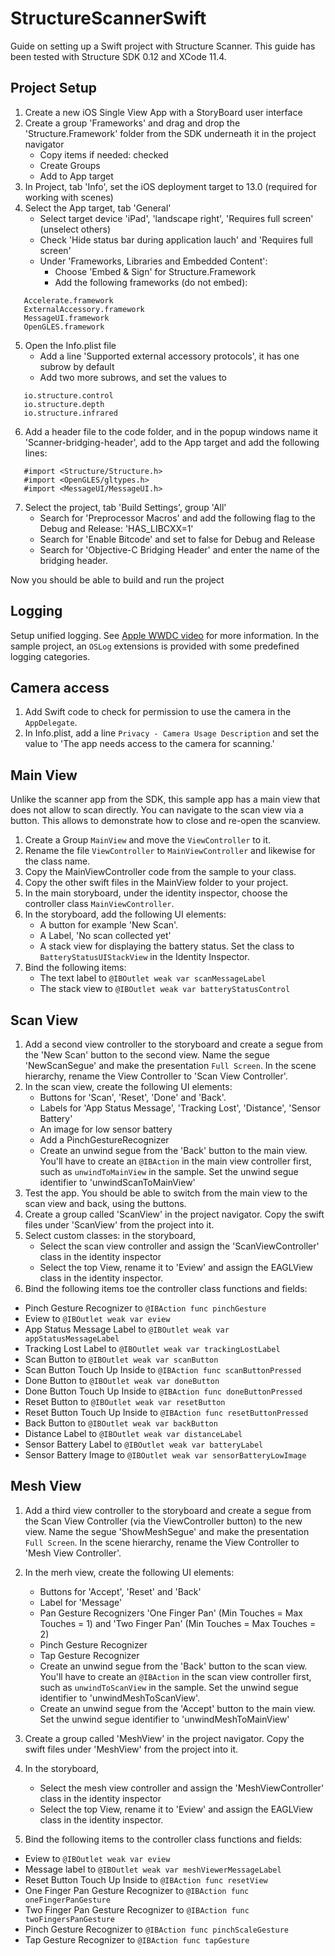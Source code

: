 # StructureScannerSwift
Guide on setting up a Swift project with Structure Scanner.
This guide has been tested with Structure SDK 0.12 and XCode 11.4.

## Project Setup
1. Create a new iOS Single View App with a StoryBoard user interface
2. Create a group 'Frameworks' and drag and drop the 'Structure.Framework' folder from the SDK underneath it in the project navigator
   - Copy items if needed: checked
   - Create Groups
   - Add to App target
3. In Project, tab 'Info', set the iOS deployment target to 13.0 (required for working with scenes)
4. Select the App target, tab 'General'
   - Select target device 'iPad', 'landscape right', 'Requires full screen' (unselect others)
   - Check 'Hide status bar during application lauch' and 'Requires full screen'
   - Under 'Frameworks, Libraries and Embedded Content':
     - Choose 'Embed & Sign' for Structure.Framework
     - Add the following frameworks (do not embed):
     
```
   Accelerate.framework
   ExternalAccessory.framework
   MessageUI.framework
   OpenGLES.framework
```

5. Open the Info.plist file
   - Add a line 'Supported external accessory protocols', it has one subrow by default
   - Add two more subrows, and set the values to
   
```
   io.structure.control
   io.structure.depth
   io.structure.infrared
```

6. Add a header file to the code folder, and in the popup windows name it 'Scanner-bridging-header', add to the App target and add the following lines:

```
   #import <Structure/Structure.h>
   #import <OpenGLES/gltypes.h>
   #import <MessageUI/MessageUI.h>
```

7. Select the project, tab 'Build Settings', group 'All'
   - Search for 'Preprocessor Macros' and add the following flag to the Debug and Release: 'HAS_LIBCXX=1'
   - Search for 'Enable Bitcode' and set to false for Debug and Release
   - Search for 'Objective-C Bridging Header' and enter the name of the bridging header.
  
Now you should be able to build and run the project

## Logging
Setup unified logging. See [Apple WWDC video](https://developer.apple.com/videos/play/wwdc2016/721/) for more information. In the sample project, an `OSLog` extensions is provided with some predefined logging categories.

## Camera access
1. Add Swift code to check for permission to use the camera in the `AppDelegate`.
2. In Info.plist, add a line `Privacy - Camera Usage Description` and set the value to 'The app needs access to the camera for scanning.'

## Main View
Unlike the scanner app from the SDK, this sample app has a main view that does not allow to scan directly. You can navigate to the scan view via a button. This allows to demonstrate how to close and re-open the scanview.

1. Create a Group `MainView` and move the `ViewController` to it.
2. Rename the file `ViewController` to `MainViewController` and likewise for the class name.
3. Copy the MainViewController code from the sample to your class.
4. Copy the other swift files in the MainView folder to your project.
5. In the main storyboard, under the identity inspector, choose the controller class `MainViewController`.
6. In the storyboard, add the following UI elements:
   - A button for example 'New Scan'.
   - A Label, 'No scan collected yet'
   - A stack view for displaying the battery status. Set the class to `BatteryStatusUIStackView` in the Identity Inspector.
7. Bind the following items:
   - The text label to `@IBOutlet weak var scanMessageLabel`
   - The stack view to `@IBOutlet weak var batteryStatusControl`

## Scan View
1. Add a second view controller to the storyboard and create a segue from the 'New Scan' button to the second view. Name the segue 'NewScanSegue' and make the presentation `Full Screen`. In the scene hierarchy, rename the View Controller to 'Scan View Controller'.
2. In the scan view, create the following UI elements:
   - Buttons for 'Scan', 'Reset', 'Done' and 'Back'.
   - Labels for 'App Status Message', 'Tracking Lost', 'Distance', 'Sensor Battery'
   - An image for low sensor battery
   - Add a PinchGestureRecognizer
   - Create an unwind segue from the 'Back' button to the main view. You'll have to create an `@IBAction` in the main view controller first, such as `unwindToMainView` in the sample. Set the unwind segue identifier to 'unwindScanToMainView' 
3. Test the app. You should be able to switch from the main view to the scan view and back, using the buttons.
4. Create a group called 'ScanView' in the project navigator. Copy the swift files under 'ScanView' from the project into it.
5. Select custom classes: in the storyboard,
   - Select the scan view controller and assign the 'ScanViewController' class in the identity inspector
   - Select the top View, rename it to 'Eview' and assign the EAGLView class in the identity inspector.
6. Bind the following items toe the controller class functions and fields:
  - Pinch Gesture Recognizer to `@IBAction func pinchGesture`
  - Eview to `@IBOutlet weak var eview`
  - App Status Message Label to `@IBOutlet weak var appStatusMessageLabel`
  - Tracking Lost Label to `@IBOutlet weak var trackingLostLabel`
  - Scan Button to `@IBOutlet weak var scanButton`
  - Scan Button Touch Up Inside to `@IBAction func scanButtonPressed`
  - Done Button to `@IBOutlet weak var doneButton`
  - Done Button Touch Up Inside to `@IBAction func doneButtonPressed`
  - Reset Button to `@IBOutlet weak var resetButton`
  - Reset Button Touch Up Inside to `@IBAction func resetButtonPressed`
  - Back Button to `@IBOutlet weak var backButton`
  - Distance Label to `@IBOutlet weak var distanceLabel`
  - Sensor Battery Label to `@IBOutlet weak var batteryLabel`
  - Sensor Battery Image to `@IBOutlet weak var sensorBatteryLowImage`
  
  
  
  
  
   

## Mesh View
1. Add a third view controller to the storyboard and create a segue from the Scan View Controller (via the ViewController button) to the new view. Name the segue 'ShowMeshSegue' and make the presentation `Full Screen`. In the scene hierarchy, rename the View Controller to 'Mesh View Controller'.
2. In the merh view, create the following UI elements:
   - Buttons for 'Accept', 'Reset' and 'Back'
   - Label for 'Message'
   - Pan Gesture Recognizers 'One Finger Pan' (Min Touches = Max Touches = 1) and 'Two Finger Pan' (Min Touches = Max Touches = 2)
   - Pinch Gesture Recognizer
   - Tap Gesture Recognizer
   - Create an unwind segue from the 'Back' button to the scan view. You'll have to create an `@IBAction` in the scan view controller first, such as `unwindToScanView` in the sample. Set the unwind segue identifier to 'unwindMeshToScanView'.
   - Create an unwind segue from the 'Accept' button to the main view. Set the unwind segue identifier to 'unwindMeshToMainView' 
   
4. Create a group called 'MeshView' in the project navigator. Copy the swift files under 'MeshView' from the project into it.
5. In the storyboard,
   - Select the mesh view controller and assign the 'MeshViewController' class in the identity inspector
   - Select the top View, rename it to 'Eview' and assign the EAGLView class in the identity inspector.
6. Bind the following items to the controller class functions and fields:
  - Eview to `@IBOutlet weak var eview`
  - Message label to `@IBOutlet weak var meshViewerMessageLabel`
  - Reset Button Touch Up Inside to `@IBAction func resetView`
  - One Finger Pan Gesture Recognizer to `@IBAction func oneFingerPanGesture`
  - Two Finger Pan Gesture Recognizer to `@IBAction func twoFingersPanGesture`
  - Pinch Gesture Recognizer to `@IBAction func pinchScaleGesture`
  - Tap Gesture Recognizer to `@IBAction func tapGesture`
  



